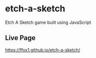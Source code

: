 # etch-a-sketch
Etch A Sketch game built using JavaScript

## Live Page
https://ffox1.github.io/etch-a-sketch/
